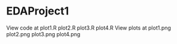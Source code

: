 # EDAProject1
View code at plot1.R plot2.R plot3.R plot4.R
View plots at plot1.png plot2.png plot3.png plot4.png
